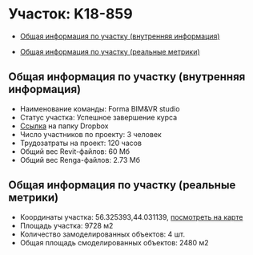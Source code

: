 # Участок: K18-859

* [Общая информация по участку (внутренняя информация)](#Chapter1)

* [Общая информация по участку (реальные метрики)](#Chapter2)

## <a id="Chapter1"></a> Общая информация по участку (внутренняя информация)
+ Наименование команды: Forma BIM&VR studio
+ Статус участка: Успешное завершение курса
+ [Ссылка](https://www.dropbox.com/sh/wvvgv1nw1iqred9/AADiNqiKzJLzwlLirGFyo3Hba/K18_859?dl=0) на папку Dropbox
+ Число участников по проекту: 3 человек
+ Трудозатраты на проект: 120 часов
+ Общий вес Revit-файлов: 60 Мб
+ Общий вес Renga-файлов: 2.73 Мб
## <a id="Chapter2"></a> Общая информация по участку (реальные метрики)
+ Координаты участка: 56.325393,44.031139, [посмотреть на карте](https://yandex.ru/maps/47/nizhny-novgorod/?ll=44.031139%2C56.325393&z=19)
+ Площадь участка: 9728 м2
+ Количество замоделированных объектов: 4 шт.
+ Общая площадь смоделированных объектов: 2480 м2

